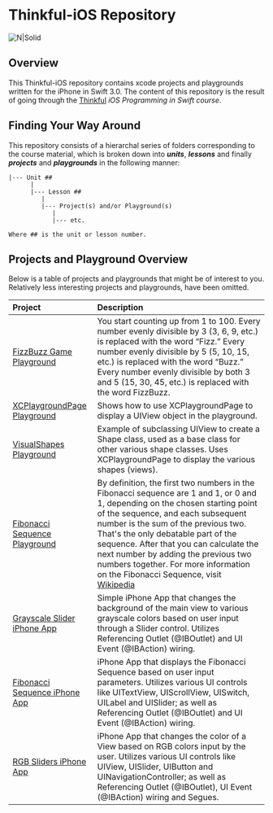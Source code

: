 # Thinkful-iOS Repository

![N|Solid](https://cldup.com/vkMWNVd08U.png)

## Overview
This Thinkful-iOS repository contains xcode projects and playgrounds written for the iPhone in Swift 3.0. The content of this repository is the result of going through the [Thinkful][thinkful] _iOS Programming in Swift course_.

## Finding Your Way Around
This repository consists of a hierarchal series of folders corresponding to the course material, which is broken down into **_units_**, **_lessons_** and finally **_projects_** and **_playgrounds_**  in the following manner:

    |--- Unit ##
          |
          |--- Lesson ##
             |
             |--- Project(s) and/or Playground(s)
                |
                |--- etc.
                
    Where ## is the unit or lesson number.

## Projects and Playground Overview

Below is a table of projects and playgrounds that might be of interest to you. Relatively less interesting
projects and playgrounds, have been omitted.

| Project        | Description | 
|:-------------|:-------------|
| [FizzBuzz Game Playground][fizz_buzz]      | You start counting up from 1 to 100. Every number evenly divisible by 3 (3, 6, 9, etc.) is replaced with the word “Fizz.” Every number evenly divisible by 5 (5, 10, 15, etc.) is replaced with the word “Buzz.” Every number evenly divisible by both 3 and 5 (15, 30, 45, etc.) is replaced with the word FizzBuzz. |
| [XCPlaygroundPage Playground][xc_playground_page]       | Shows how to use XCPlaygroundPage to display a UIView object in the playground.  |
| [VisualShapes Playground][visual_shapes]       | Example of subclassing UIView to create a Shape class, used as a base class for other various shape classes. Uses XCPlaygroundPage to display the various shapes (views).  |
| [Fibonacci Sequence Playground][fibonacci_sequence1]      | By definition, the first two numbers in the Fibonacci sequence are 1 and 1, or 0 and 1, depending on the chosen starting point of the sequence, and each subsequent number is the sum of the previous two. That's the only debatable part of the sequence. After that you can calculate the next number by adding the previous two numbers together. For more information on the Fibonacci Sequence, visit [Wikipedia][fibonacci_definition] |
| [Grayscale Slider iPhone App][grayscale_slider] | Simple iPhone App that changes the background of the main view to various grayscale colors based on user input through a Slider control. Utilizes Referencing Outlet (@IBOutlet) and UI Event (@IBAction) wiring. |
| [Fibonacci Sequence iPhone App][fibonacci_ios]      | iPhone App that displays the Fibonacci Sequence based on user input parameters. Utilizes various UI controls like UITextView, UIScrollView, UISwitch, UILabel and UISlider; as well as Referencing Outlet (@IBOutlet) and UI Event (@IBAction) wiring. |
| [RGB Sliders iPhone App][rgb_sliders] | iPhone App that changes the color of a View based on RGB colors input by the user. Utilizes various UI controls like UIView, UISlider, UIButton and UINavigationController; as well as Referencing Outlet (@IBOutlet), UI Event (@IBAction) wiring and Segues. |

   [thinkful_swift]: <https://www.thinkful.com/courses/learn-swift-programming-online>
   [thinkful]: <http://thinkful.com>
   [fizz_buzz]: <https://github.com/gangelo/Thinkful-iOS/tree/master/Unit%2001/Lesson%2002/FizzBuzz.playground>
   [xc_playground_page]: <https://github.com/gangelo/Thinkful-iOS/blob/master/Unit%2002/Lesson%2002/UIViewUsingXCPlaygroundPage.playground/Contents.swift>
   [visual_shapes]: <https://github.com/gangelo/Thinkful-iOS/tree/master/Unit%2002/Lesson%2002/VisualShapes.playground>
   [fibonacci_sequence1]: <https://github.com/gangelo/Thinkful-iOS/blob/master/Unit%2002/Lesson%2003/FibonacciSequenceBetterVersion.playground/section-1.swift>
   [fibonacci_definition]: <https://en.wikipedia.org/wiki/Fibonacci_number>
   [fibonacci_ios]: <https://github.com/gangelo/Thinkful-iOS/tree/master/Unit%2003/Lesson%2001/Fibonacci-Sequence-App>
   [grayscale_slider]: <https://github.com/gangelo/Thinkful-iOS/tree/master/Unit%2003/Lesson%2001/Grayscale-Slider>
   [rgb_sliders]: <https://github.com/gangelo/Thinkful-iOS/tree/master/Unit%2003/Lesson%2002/RGB-Sliders-With-Navigation>
   
